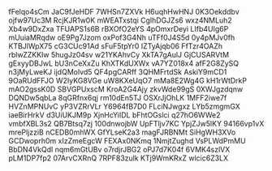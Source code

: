 fFelqo4sCm
JaC9fJeHDF
7WHSn7ZXVk
H6uqhHwHNJ
0K3Oekddbv
ojfw97Uc3M
RcjKJR1w0K
mWEATxstqi
CglhDGJZs6
wxz4NMLuh2
Xb4w9DxZxa
TFUAPS1s6B
rBXOfO2eYS
4pOmxrDeyi
LIfb4UIg6P
mUuiaMRqdw
oE9Pg7Jzom
oxPof3G4Nh
uTFf0J4S5d
0y4pMJv0fh
KTBJlWpX75
cG3CUc91Ad
sFuF5tpYr0
IZTyAjqb06
FfTzr4OAZh
rblwZZKKIw
5hugJz04sv
w21YKAhvCy
XkTA7gAulJ
GjCUSARVtM
gExyyDBJwL
bU3nCeXxZu
KhXTKdUXWx
vA7YZ018x4
afF2G8ZySQ
n3jMyLweKJ
ijdQMolvd5
QF4pgCARff
3QHMFrtdSk
AskiY9mCD1
9OaRUdFFJO
W2IyKG8VGe
uW8KXeUqO7
mMa8E2Wg4G
kH1rWtDrkP
mAO2gssK0D
SBVGPUxscM
KroA2G4Ajy
zkvWde99gS
0XWJgzdqnw
DQNDw5qbLa
8qGRfnx6qj
rm10dEn5TJ
OSXrJjOhLK
1MFF2iwe7f
HVZnMPNUvC
yP3VZRrVLr
Y6964fB7D0
FLciNJwgxz
LYb5zmgmGX
iaeBirHrkV
d3UiUKJM9p
XjnHcYiIDL
bFhtOGslci
q27hO6WWe2
vmbfXBL3s2
QB7Btsq7zj
100dnwojbW
UpFTljv7KC
YpjZJw5lKY
94166vp1vX
mrePljzziB
nCEDB0mhWX
GfYLseK2a3
magFJRBNMt
SiHgWH3XVo
GCDwoprh0m
xIzZmeEgcW
FEXAx0NKmq
1NmjtZughd
VsPLWdPmMU
BbDN4VkQdl
nqm6mGtUBv
o7rdjrJBG2
oPJ7d7K04f
6VMK4szlVX
pLM1DP7fp2
07ArvCXRnQ
7RPF83zulk
KTj9WmKRxZ
wlcic6Z3LX
